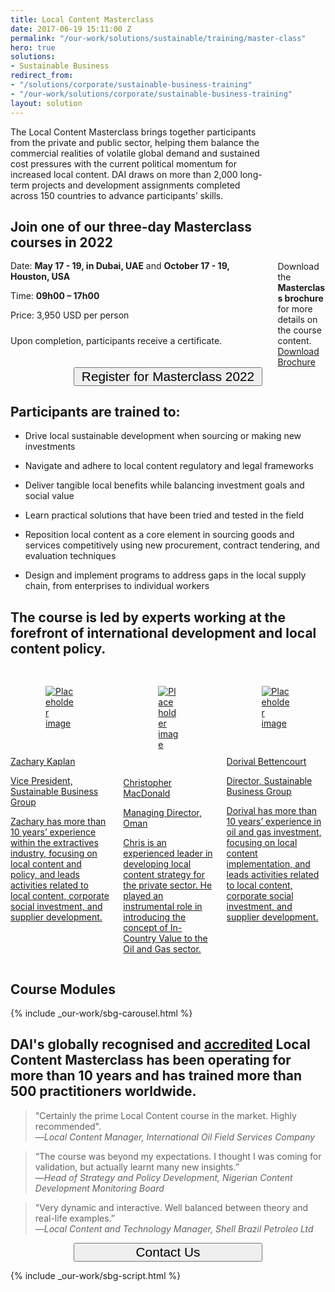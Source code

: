```yaml
---
title: Local Content Masterclass
date: 2017-06-19 15:11:00 Z
permalink: "/our-work/solutions/sustainable/training/master-class"
hero: true
solutions:
- Sustainable Business
redirect_from:
- "/solutions/corporate/sustainable-business-training"
- "/our-work/solutions/corporate/sustainable-business-training"
layout: solution
---
```


<div class="bulma" style="margin-bottom: 1.5rem;">
  <div class="container">
    <div class="columns">
      <div class="column">
        The Local Content Masterclass brings together participants from the private
        and public sector, helping them balance the commercial realities of volatile global
        demand and sustained cost pressures with the current political momentum for increased
        local content. DAI draws on more than 2,000 long-term projects and development assignments completed across 150 countries to advance participants’ skills.
        <div class="container" style="margin-bottom: 1rem; margin-top: 1rem;">
          <h3 style="font-size: 1.3rem; font-weight: 700; margin-bottom: 1rem;">Join one of our three-day Masterclass courses in 2022</h3>
          <p style="margin-bottom: 0px;">Date: <strong>May 17 - 19, in Dubai, UAE</strong> and <strong>October 17 - 19, Houston, USA</strong></p>
          <p style="margin-bottom: 0px;">Time: <strong>09h00 – 17h00</strong> </p>
          <p style="margin-bottom: 0px;">Price: 3,950 USD per person</p>
          <p style="margin-bottom: 0px; margin-top: 1.5rem;">Upon completion, participants receive a certificate.</p>
        </div>
      </div>
      <div class="column is-one-third">
                <div class="card">
          <div class="card-image">
            <figure class="image is-4by5">
              <img src="/uploads/sbg-brochure-thumbnail.jpg" alt="report cover">
            </figure>
          </div>
          <div class="card-content">
            <div class="content">
            <p style="margin-bottom: 0;">Download the <strong>Masterclass brochure</strong> for more details on the course content.</p>
            </div>
          </div>
          <footer class="card-footer pt-0" style="padding-top: 0; margin-top: 0;">
            <a download class="is-capitalized card-footer-item site-buttons is primary" href="/uploads/masterclass-brochure-2022.pdf">Download Brochure</a>
          </footer>
        </div>
      </div>
    </div>
  </div>
  <div class="container"><button onclick="window.location.href='https://form.collect.dai.com/LYv5zVCT';" class="button is-large is-primary is-size-6-mobile" style="display: block; margin-left: auto; margin-right: auto; width: 60%; overflow: hidden; font-size: 1.3rem; ">Register for Masterclass 2022</button></div>
</div>

## Participants are trained to:

* Drive local sustainable development when sourcing or making new investments

* Navigate and adhere to local content regulatory and legal frameworks

* Deliver tangible local benefits while balancing investment goals and social value

* Learn practical solutions that have been tried and tested in the field

* Reposition local content as a core element in sourcing goods and services competitively using new procurement,
  contract tendering, and evaluation techniques

* Design and implement programs to address gaps in the local supply chain, from enterprises to individual workers

## The course is led by experts working at the forefront of international development and local content policy.

<div class="bulma">
<div class="container">
<div class="columns">
<div class="column">
<a class="bulma-card" href="/who-we-are/our-team/zachary-kaplan">
<div class="card is-child">
<div class="card-image" style="padding: 1rem;">
<figure class="image is-128x128">
<img class="is-rounded" src="/uploads/Zach%20websitepng.png" alt="Placeholder image">
</figure>
</div>
<div class="card-content">
<div class="media">
<div class="media-content">
<p class="title is-4">Zachary Kaplan</p>
<p class="subtitle is-6">Vice President, Sustainable Business Group</p>
</div>
</div>
<div class="content">
<p>Zachary has more than 10 years’ experience within the extractives industry, focusing on local content and policy, and leads activities related to local content, corporate social investment, and supplier development.</p>
</div>
</div>
</div>
</a>
</div>
<div class="column">
<a class="bulma-card" href="/who-we-are/our-team/chris-macdonald">
<div class="card is-child">
<div class="card-image" style="padding: 1rem;">
<figure class="image is-128x128">
<img class="is-rounded" src="/uploads/chris-d5bb33.jpg" alt="Placeholder image">
</figure>
</div>
<div class="card-content">
<div class="media">
<div class="media-content">
<p class="title is-4">Christopher MacDonald</p>
<p class="subtitle is-6">Managing Director, Oman</p>
</div>
</div>
<div class="content">
<p>Chris is an experienced leader in developing local content strategy for the private sector. He played an instrumental role in introducing the concept of In-Country Value to the Oil and Gas sector.​​</p>
</div>
</div>
</div>
</a>
</div>
<div class="column">
<a class="bulma-card" href="/who-we-are/our-team/dorival-bettencourt">
<div class="card is-child">
<div class="card-image" style="padding: 1rem;">
<figure class="image is-128x128">
<img class="is-rounded" src="/uploads/Dorival%20web.jpg" alt="Placeholder image">
</figure>
</div>
<div class="card-content">
<div class="media">
<div class="media-content">
<p class="title is-4">Dorival Bettencourt</p>
<p class="subtitle is-6">Director, Sustainable Business Group</p>
</div>
</div>
<div class="content">
<p>Dorival has more than 10 years’ experience in oil and gas investment, focusing on local content implementation, and leads activities related to local content, corporate social investment, and supplier development.</p>
</div>
</div>
</div>
</a>
</div>
</div>
</div>
</div>

## Course Modules

{% include _our-work/sbg-carousel.html %}

## DAI's globally recognised and [accredited](https://www.the-bac.org/) Local Content Masterclass has been operating for more than 10 years and has trained more than 500 practitioners worldwide.

<blockquote>
<p>"Certainly the prime Local Content course in the market. Highly recommended".<br>—<em>Local Content Manager, International Oil Field Services Company</em></p>
</blockquote>

<blockquote>
<p>“The course was beyond my expectations. I thought I was coming for validation, but actually learnt many new insights.” <br>—<em>Head of Strategy and Policy Development, Nigerian Content Development Monitoring Board</em></p>
</blockquote>

<blockquote>
<p>"Very dynamic and interactive. Well balanced between theory and real-life examples.” <br>—<em>Local Content and Technology Manager, Shell Brazil Petroleo Ltd</em></p>
</blockquote>


<div class="bulma container"><button onclick="window.location.href='mailto:training@dai.com';" class="button is-large is-primary" style="display: block; margin-left: auto; margin-right: auto; width: 60%; overflow: hidden; font-size: 1.3rem; ">Contact Us</button></div>

{% include _our-work/sbg-script.html %}